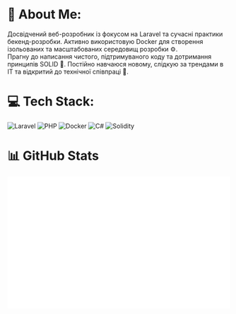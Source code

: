 # 💫 About Me:
Досвідчений веб-розробник із фокусом на Laravel та сучасні практики бекенд-розробки. Активно використовую Docker для створення ізольованих та масштабованих середовищ розробки ⚙️.<br>Прагну до написання чистого, підтримуваного коду та дотримання принципів SOLID 🧱. Постійно навчаюся новому, слідкую за трендами в ІТ та відкритий до технічної співпраці 🤝.


# 💻 Tech Stack:
![Laravel](https://img.shields.io/badge/laravel-%23FF2D20.svg?style=for-the-badge&logo=laravel&logoColor=white) ![PHP](https://img.shields.io/badge/php-%23777BB4.svg?style=for-the-badge&logo=php&logoColor=white) ![Docker](https://img.shields.io/badge/docker-%230db7ed.svg?style=for-the-badge&logo=docker&logoColor=white) ![C#](https://img.shields.io/badge/c%23-%23239120.svg?style=for-the-badge&logo=csharp&logoColor=white) ![Solidity](https://img.shields.io/badge/Solidity-%23363636.svg?style=for-the-badge&logo=solidity&logoColor=white)
# 📊 GitHub Stats

![](./metrics.svg)



<!-- Proudly created with GPRM ( https://gprm.itsvg.in ) -->
